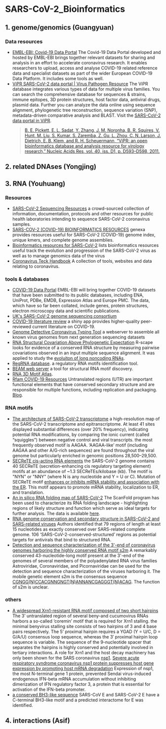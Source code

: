 # SARS-CoV-2_Bioinformatics


## 1. genome/genomics (Guangyuan)
### Data resources
- [EMBL-EBI: Covid-19 Data Portal](https://www.covid19dataportal.org/) The Covid-19 Data Portal developed and hosted by EMBL-EBI brings together relevant datasets for sharing and analysis in an effort to accelerate coronavirus research. It enables researchers to upload, access and analyse COVID-19 related reference data and specialist datasets as part of the wider European COVID-19 Data Platform. It includes some tools as well.
- [ViPR SARS-CoV-2 data portal | Virus Pathogen Resource](https://www.viprbrc.org/) The ViPR database integrates various types of data for multiple virus families. You can search the comprehensive database for sequences & strains, immune epitopes, 3D protein structures, host factor data, antiviral drugs, plasmid data. Further you can analyze the data online using sequence alignment, phylogenetic tree reconstruction, sequence variation (SNP), metadata-driven comparative analysis and BLAST. Visit the [SARS-CoV-2 data portal in ViPR](https://www.viprbrc.org/brc/home.spg?decorator=corona_ncov).
    > [B. E. Pickett, E. L. Sadat, Y. Zhang, J. M. Noronha, B. R. Squires, V. Hunt, M. Liu, S. Kumar, S. Zaremba, Z. Gu, L. Zhou, C. N. Larson, J. Dietrich, E. B. Klem, and R. H. Scheuermann, “ViPR: an open bioinformatics database and analysis resource for virology research,” Nucleic Acids Res, vol. 40, iss. D1, p. D593–D598, 2011.](http://dx.doi.org/10.1093/nar/gkr859)


## 2. related DNAses (Yongjing)

## 3. RNA (Youhuang)
### Resources
- [SARS-CoV-2 Sequencing Resources](https://github.com/CDCgov/SARS-CoV-2_Sequencing) a crowd-sourced collection of information, documentation, protocols and other resources for public health laboratories intending to sequence SARS-CoV-2 coronavirus samples.
- [SARS-COV-2 (COVID-19) BIOINFORMATICS RESOURCES](https://genexa.ch/sars2-bioinformatics-resources/) genexa provides resources useful for SARS-CoV-2 (COVID-19) genome index, unique kmers, and  complete genome assemblies.
- [Bioinformatics resources for SARS-CoV-2](http://www.clinbioinfosspa.es/CovidResources) lists bioinformatics resources useful track the evolution and progression of the SARS-CoV-2 virus as well as to manage genomics data of the virus
- [Coronavirus Teck Handbook](https://coronavirustechhandbook.com/) A collection of tools, websites and data relating to coronavirus.
### tools & databases
- [COVID-19 Data Portal](https://www.covid19dataportal.org/) EMBL-EBI will bring together COVID-19 datasets that have been submitted to its public databases, including ENA, UniProt, PDBe, EMDB, Expression Atlas and Europe PMC. The data, which have so far been collated, include genes, protein structures, electron microscopy data and scientific publications.
- [UK's SARS-CoV-2 genome sequencing consortium](https://www.cogconsortium.uk/data/)
- [COVID-19 literature review](https://covidreview.ca/) a shiny app provides higher-quality peer-reviewed current literature on COVID-19.
- [Genome Detective Coronavirus Typing Tool](https://www.genomedetective.com/app/typingtool/cov) a webserver to assemble all known virus genomes from next generation sequencing datasets
- [RNA Structural Covariation Above Phylogenetic Expectation](http://eddylab.org/R-scape/) R-scape looks for evidence of a conserved RNA structure by measuring pairwise covariations observed in an input multiple sequence alignment. It was applied to study the [evoluiton of long noncoding RNAs](https://www.nature.com/nmeth/journal/v14/n1/full/nmeth.4066.html).
- [RegRNA database](http://regrna2.mbc.nctu.edu.tw/). a regulatory RNA motifs identification tool.
- [BEAM web server](https://academic.oup.com/bioinformatics/article/34/6/1058/4583631)  a tool for structural RNA motif discovery.
- [RNA 3D Motif Atlas](http://rna.bgsu.edu/rna3dhub/motifs).
- [Rfam COVID-19 Resources](https://rfam.org/covid-19) Untranslated regions (UTR) are important functional elements that have conserved secondary structure and are responsible for multiple functions, including replication and packaging. [Blog](https://xfam.wordpress.com/tag/rfam/).
### RNA motifs
- [The architecture of SARS-CoV-2 transcriptome](https://www.cell.com/pb-assets/products/coronavirus/CELL_CELL-D-20-00765.pdf) a high-resolution map of the SARS-CoV-2 transcriptome and epitranscriptome.
At least 41 sites displayed substantial differences (over 20% frequency), indicating potential RNA modifications, by comparing the ionic current (called “squiggles”) between negative control and viral transcripts.  the most frequently observed motif is AAGAA. ‘AAGAA-like’ motif (including AAGAA and other A/G-rich sequences) are found throughout the viral genome but particularly enriched in genomic positions 28,500–29,500.
- [SECReTE cis-acting RNA elements](https://doi.org/10.1101/2020.04.20.050088) the SARS-CoV-2 genome contains 40 SECReTE (secretion-enhancing cis regulatory targeting element) motifs at an abundance of ~1.3 SECReTEs/kilobase (kb). The motif is "NYN" or "NNY" (where N is any nucleotide and Y = U or C). Mutation of SECReTE motif [enhances or inhibits mRNA stability and association with the ER](https://journals.plos.org/plosgenetics/article?id=10.1371/journal.pgen.1008248). This motif appears to promote mRNA stability, localization to ER, and translation.
- [ An in silico RNA folding map of SARS-CoV-2](https://doi.org/10.1101/2020.04.17.045161) The ScanFold program has been used to characterize its RNA folding landscape - highlighting regions of likely structure and function which serve as ideal targets for further analysis. The data is available [here](https://doi.org/10.1101/2020.04.17.045161).
- [RNA genome conservation and secondary structure in SARS-CoV-2 and SARS-related viruses](https://doi.org/10.1101/2020.03.27.012906)  Authors identified that 79 regions of length at least 15 nucleotides as exactly conserved over SARS-related complete genome. 106 ‘SARS-CoV-2-conserved-structured’ regions as potential targets for antivirals that bind to structured RNA.
- [Detection and sequence characterization of the 3'-end of coronavirus genomes harboring the highly conserved RNA motif s2m](https://eurekamag.com/research/052/515/052515898.php) A remarkably conserved 43-nucleotide-long motif present at the 3'-end of the genomes of several members of the polyadenylated RNA virus families Astroviridae, Coronaviridae, and Picornaviridae can be used for the detection and sequence characterization of the viruses harboring it. The mobile genetic element s2m is the consensus sequence [CGNGG(N)CCACGNNGNGT(N)ANNANCGAGGGT(N)ACAG](https://www.mdpi.com/2079-9721/4/3/27/htm). The function of s2m is unclear.
### others
- [A widespread Xrn1-resistant RNA motif composed of two short hairpins](https://doi.org/10.1101/522318) The 3’ untranslated region of several beny-and cucumovirus RNAs harbors a so-called ‘coremin’ motif that is required for Xrn1 stalling. the minimal benyvirus stalling site consists of two hairpins of 3 and 4 base pairs respectively. The 5’ proximal hairpin requires a YGAD (Y = U/C, D = G/A/U) consensus loop sequence, whereas the 3′ proximal hairpin loop sequence is variable. The sequence of the 9-nucleotide spacer that separates the hairpins is highly conserved and potentially involved in tertiary interactions. A role for Xrn1 and the host decay machinery has only been shown for the SARS coronavirus [nsp1](https://jvi.asm.org/content/jvi/86/17/9527.full.pdf). [Severe acute respiratory syndrome coronavirus nsp1 protein suppresses host gene expression by promoting host mRNA degradation](https://doi.org/10.1073/pnas.0603144103) Expression of nsp1, the most N-terminal gene 1 protein, prevented Sendai virus-induced endogenous IFN-beta mRNA accumulation without inhibiting dimerization of IFN regulatory factor 3, a protein that is essential for activation of the IFN-beta promoter.
- [a conserved BH3-like sequence](https://doi.org/10.1101/2020.04.09.033522) SARS-CoV E and SARS-CoV-2 E have a C-terminal BH3-like motif and a predicted interactome for E was identified.
## 4. interactions (Asif)
